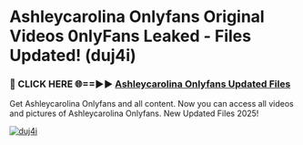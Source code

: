 # Ashleycarolina Onlyfans Original Videos 0nlyFans Leaked - Files Updated! (duj4i)

<h3>🔴 CLICK HERE 🌐==►► <a href="https://tinyurl.com/ehrbuxhb" rel="nofollow">Ashleycarolina Onlyfans Updated Files</a></h3>

Get Ashleycarolina Onlyfans and all content. Now you can access all videos and pictures of Ashleycarolina Onlyfans. New Updated Files 2025!

[![duj4i](https://i.imgur.com/lVYEuWS.gif)](https://tinyurl.com/ehrbuxhb)
